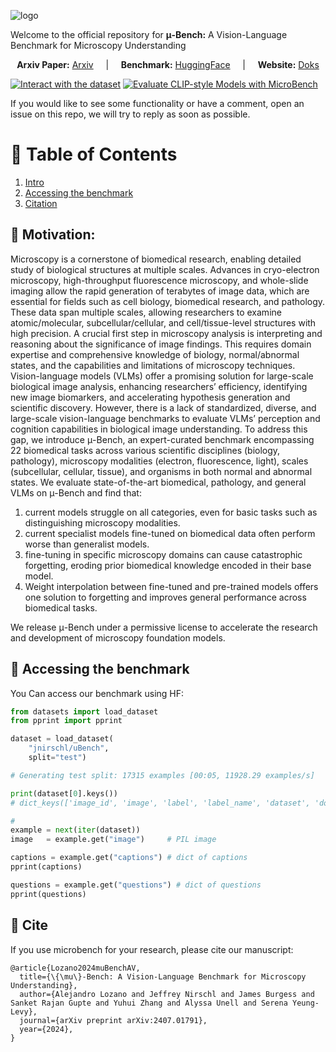 ![logo](media/u-Bench_logo.png)
 
 Welcome to the official repository  for **μ-Bench:** A Vision-Language Benchmark for
Microscopy Understanding

<p align="center">
  <strong>Arxiv Paper:</strong> <a href="https://arxiv.org/abs/2407.01791" target="_blank">Arxiv</a> 
  &nbsp;&nbsp;&nbsp;&nbsp;|&nbsp;&nbsp;&nbsp;&nbsp;
  <strong>Benchmark:</strong> <a href="https://huggingface.co/datasets/jnirschl/uBench" target="_blank"> HuggingFace</a> 
  &nbsp;&nbsp;&nbsp;&nbsp;|&nbsp;&nbsp;&nbsp;&nbsp;
  <strong>Website:</strong> <a href="https://ale9806.github.io/Micro-Bench/" target="_blank"> Doks</a>
 
  
</p>


[![Interact with the dataset](https://colab.research.google.com/assets/colab-badge.svg)]( https://colab.research.google.com/drive/1G5DZQ2h2YRTtthhnY-iBDe7uSx5ziKsx?usp=sharing)
[![Evaluate CLIP-style Models with MicroBench](https://colab.research.google.com/assets/colab-badge.svg)](https://colab.research.google.com/drive/1EqXJYYenj_3s6a4KMBhPT0mvurrYFqDW?usp=sharing)

If you would like to see some functionality or have a comment, open an issue on this repo, we will try to reply as soon as possible.

# 📖 Table of Contents

1. [Intro](#intro)
2. [Accessing the benchmark](#models_c)
3. [Citation](#citation)



<a name="intro"/>


## 🔬 Motivation:

Microscopy is a cornerstone of biomedical research, enabling detailed study of biological structures at multiple scales. Advances in cryo-electron microscopy, high-throughput fluorescence microscopy, and whole-slide imaging allow the rapid generation of terabytes of image data, which are essential for fields such as cell biology, biomedical research, and pathology. These data span multiple scales, allowing researchers to examine atomic/molecular, subcellular/cellular, and cell/tissue-level structures with high precision. A crucial first step in microscopy analysis is interpreting and reasoning about the significance of image findings. This requires domain expertise and comprehensive knowledge of biology, normal/abnormal states, and the capabilities and limitations of microscopy techniques. Vision-language models (VLMs) offer a promising solution for large-scale biological image analysis, enhancing researchers’ efficiency, identifying new image biomarkers, and accelerating hypothesis generation and scientific discovery. However, there is a lack of standardized, diverse, and large-scale vision-language benchmarks to evaluate VLMs’ perception and cognition capabilities in biological image understanding. To address this gap, we introduce μ-Bench, an expert-curated benchmark encompassing 22 biomedical tasks across various scientific disciplines (biology, pathology), microscopy modalities (electron, fluorescence, light), scales (subcellular, cellular, tissue), and organisms in both normal and abnormal states. We evaluate state-of-the-art biomedical, pathology, and general VLMs on μ-Bench and find that: 

1. current models struggle on all categories, even for basic tasks such as distinguishing microscopy modalities.
2.  current specialist models fine-tuned on biomedical data often perform worse than generalist models.
3.  fine-tuning in specific microscopy domains can cause catastrophic forgetting, eroding prior biomedical knowledge encoded in their base model.
4. Weight interpolation between fine-tuned and pre-trained models offers one solution to forgetting and improves general performance across biomedical tasks.
 
We release μ-Bench under a permissive license to accelerate the research and development of microscopy foundation models.





<a name="models_c"/>

##  🧪 Accessing the benchmark

You Can access our benchmark using HF:

```python
from datasets import load_dataset
from pprint import pprint

dataset = load_dataset(
    "jnirschl/uBench",
    split="test")

# Generating test split: 17315 examples [00:05, 11928.29 examples/s]

print(dataset[0].keys())
# dict_keys(['image_id', 'image', 'label', 'label_name', 'dataset', 'domain', 'institution', 'license',...

#
example = next(iter(dataset))
image   = example.get("image")     # PIL image

captions = example.get("captions") # dict of captions
pprint(captions)

questions = example.get("questions") # dict of questions
pprint(questions)
```





<a name="citation"/>

## 📃 Cite
If you use microbench for your research, please cite our manuscript:

```
@article{Lozano2024muBenchAV,
  title={\{\mu\}-Bench: A Vision-Language Benchmark for Microscopy Understanding},
  author={Alejandro Lozano and Jeffrey Nirschl and James Burgess and Sanket Rajan Gupte and Yuhui Zhang and Alyssa Unell and Serena Yeung-Levy},
  journal={arXiv preprint arXiv:2407.01791},
  year={2024},
}
```





